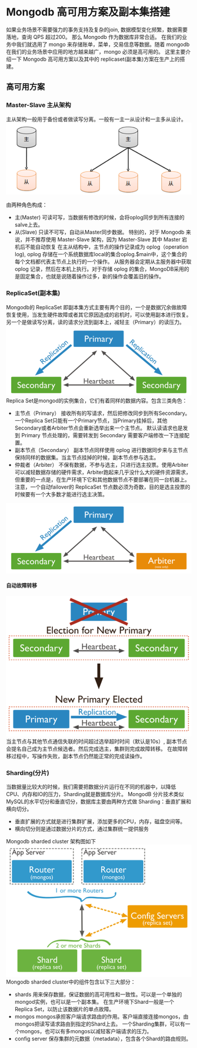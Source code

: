 # Mongodb 高可用方案及副本集搭建

如果业务场景不需要强力的事务支持及复杂的join, 数据模型变化频繁，数据需要落地，查询 QPS 超过200。 那么 Mongodb 作为数据库非常合适。
在我们的业务中我们就选用了 mongo 来存储账单，菜单，交易信息等数据。随着 mongodb 在我们的业务场景中应用的地方越来越广，mongo 必须是高可用的。
这里主要介绍一下 Mongodb 高可用方案以及其中的 replicaset(副本集)方案在生产上的搭建。

## 高可用方案

### Master-Slave 主从架构

主从架构一般用于备份或者做读写分离。一般有一主一从设计和一主多从设计。
![master-slave](../pics/master-slave.png)

由两种角色构成：

- 主(Master)
  可读可写，当数据有修改的时候，会将oplog同步到所有连接的salve上去。
- 从(Slave)
  只读不可写，自动从Master同步数据。
  特别的，对于 Mongodb 来说，并不推荐使用 Master-Slave 架构，因为 Master-Slave 其中 Master 宕机后不能自动恢复
  在主从结构中，主节点的操作记录成为 oplog（operation log), oplog 存储在一个系统数据库local的集合oplog.$main中，这个集合的每个文档都代表主节点上执行的一个操作。
  从服务器会定期从主服务器中获取 oplog 记录，然后在本机上执行。对于存储 oplog 的集合，MongoDB采用的是固定集合，也就是说随着操作过多，新的操作会覆盖旧的操作。

### ReplicaSet(副本集)

Mongodb的 ReplicaSet 即副本集方式主要有两个目的，一个是数据冗余做故障恢复使用，当发生硬件故障或者其它原因造成的宕机时，可以使用副本进行恢复。
另一个是做读写分离，读的请求分流到副本上，减轻主（Primary）的读压力。
![replica-set](../pics/replica-set-primary-with-two-secondaries.bakedsvg.svg)
Replica Set是mongod的实例集合，它们有着同样的数据内容。包含三类角色：

- 主节点（Primary）
  接收所有的写请求，然后把修改同步到所有Secondary。一个Replica Set只能有一个Primary节点，当Primary挂掉后，其他Secondary或者Arbiter节点会重新选举出来一个主节点。
  默认读请求也是发到 Primary 节点处理的，需要转发到 Secondary 需要客户端修改一下连接配置。
- 副本节点（Secondary）
  副本节点同样使用 oplog 进行数据同步来与主节点保持同样的数据集。当主节点挂掉的时候，副本节点参与选主。
- 仲裁者（Arbiter）
  不保有数据，不参与选主，只进行选主投票。使用Arbiter可以减轻数据存储的硬件需求，Arbiter跑起来几乎没什么大的硬件资源需求，但重要的一点是，在生产环境下它和其他数据节点不要部署在同一台机器上。
  注意，一个自动failover的 ReplicaSet 节点数必须为奇数，目的是选主投票的时候要有一个大多数才能进行选主决策。

![rs-arbiter](../pics/replica-set-primary-with-secondary-and-arbiter.bakedsvg.svg)

#### 自动故障转移

![failover](../pics/replica-set-trigger-election.bakedsvg.svg)
当主节点与其他节点通信失联的时间超过选举超时时间（默认是10s）, 副本节点会提名自己成为主节点候选者。然后完成选主，集群则完成故障转移。
在故障转移过程中，写操作失败，副本节点仍然能正常的完成读操作。

### Sharding(分片)

当数据量比较大的时候，我们需要把数据分片运行在不同的机器中，以降低CPU、内存和IO的压力，Sharding就是数据库分片。
MongodB 分片技术类似MySQL的水平切分和垂直切分，数据库主要由两种方式做 Sharding：垂直扩展和横向切分。

- 垂直扩展的方式就是进行集群扩展，添加更多的CPU，内存，磁盘空间等。
- 横向切分则是通过数据分片的方式，通过集群统一提供服务

Mongodb sharded cluster 架构图如下
![shard-cluster](../pics/sharded-cluster-production-architecture.bakedsvg.svg)
Mongodb sharded cluster中的组件包含以下三大部分：

- shards
  用来保存数据，保证数据的高可用性和一致性。可以是一个单独的mongod实例，也可以是一个副本集。
  在生产环境下Shard一般是一个Replica Set，以防止该数据片的单点故障。
- mongos
  mongos承担客户端请求路由的作用。客户端直接连接mongos，由mongos把读写请求路由到指定的Shard上去。
  一个Sharding集群，可以有一个mongos，也可以有多mongos以减轻客户端请求的压力。
- config server
  保存集群的元数据（metadata），包含各个Shard的路由规则。